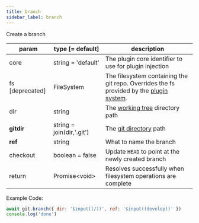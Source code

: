 ```yaml
---
title: branch
sidebar_label: branch
---
```


Create a branch

| param           | type [= default]          | description                                                                                               |
| --------------- | ------------------------- | --------------------------------------------------------------------------------------------------------- |
| core            | string = 'default'        | The plugin core identifier to use for plugin injection                                                    |
| fs [deprecated] | FileSystem                | The filesystem containing the git repo. Overrides the fs provided by the [plugin system](./plugin_fs.md). |
| dir             | string                    | The [working tree](dir-vs-gitdir.md) directory path                                                       |
| **gitdir**      | string = join(dir,'.git') | The [git directory](dir-vs-gitdir.md) path                                                                |
| **ref**         | string                    | What to name the branch                                                                                   |
| checkout        | boolean = false           | Update `HEAD` to point at the newly created branch                                                        |
| return          | Promise\<void\>           | Resolves successfully when filesystem operations are complete                                             |

Example Code:

```js live
await git.branch({ dir: '$input((/))', ref: '$input((develop))' })
console.log('done')
```
